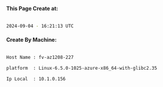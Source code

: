
   
#### This Page Create at:

```bash

2024-09-04 - 16:21:13 UTC

```

#### Create By Machine:

```bash

Host Name : fv-az1208-227

platform  : Linux-6.5.0-1025-azure-x86_64-with-glibc2.35

Ip Local  : 10.1.0.156

```

